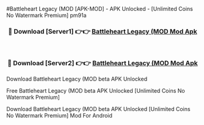 #Battleheart Legacy (MOD [APK-MOD] - APK Unlocked - [Unlimited Coins No Watermark Premium] pm91a



<div align="center">

<h3>🔴 Download [Server1] 👉👉 <a href="https://momento.my/?title=Battleheart_Legacy_(MOD">Battleheart Legacy (MOD Mod Apk</a></h3><br>

<h3>🔴 Download [Server2] 👉👉 <a href="https://momento.my/?title=Battleheart_Legacy_(MOD">Battleheart Legacy (MOD Mod Apk</a></h3>
</div>



Download Battleheart Legacy (MOD beta APK Unlocked

Free Battleheart Legacy (MOD beta APK Unlocked [Unlimited Coins No Watermark Premium]

Download Battleheart Legacy (MOD beta APK Unlocked [Unlimited Coins No Watermark Premium] Mod For Android
